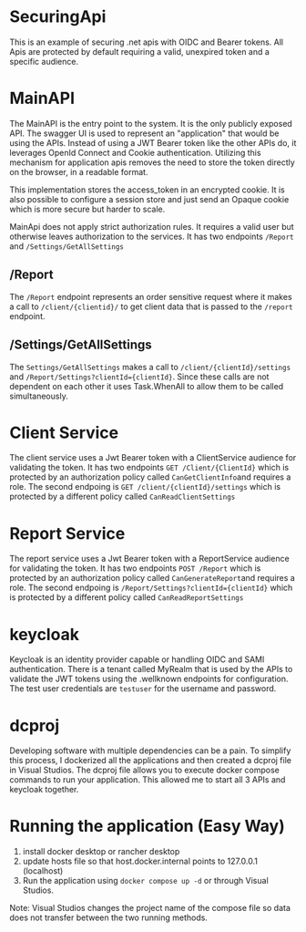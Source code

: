 # SecuringApi

This is an example of securing .net apis with OIDC and Bearer tokens. All Apis are protected by default requiring a valid, unexpired token and a specific audience. 

# MainAPI

The MainAPI is the entry point to the system. It is the only publicly exposed API. The swagger UI is used to represent an "application" that would be using the APIs. 
Instead of using a JWT Bearer token like the other APIs do, it leverages OpenId Connect and Cookie authentication. Utilizing this mechanism for application apis removes the need to store the token directly on the browser, in a readable format. 

This implementation stores the access_token in an encrypted cookie. It is also possible to configure a session store and just send an Opaque cookie which is more secure but harder to scale. 

MainApi does not apply strict authorization rules. It requires a valid user but otherwise leaves authorization to the services. It has two endpoints `/Report` and `/Settings/GetAllSettings`

## /Report
The `/Report` endpoint represents an order sensitive request where it makes a call to `/client/{clientid}/` to get client data that is passed to the `/report` endpoint. 

## /Settings/GetAllSettings
The `Settings/GetAllSettings` makes a call to `/client/{clientId}/settings` and `/Report/Settings?clientId={clientId}`. Since these calls are not dependent on each other it uses Task.WhenAll to allow them to be called simultaneously. 


# Client Service

The client service uses a Jwt Bearer token with a ClientService audience for validating the token. It has two endpoints `GET /Client/{ClientId}` which is protected by an authorization policy called `CanGetClientInfo`and requires a role. The second endpoing is `GET /client/{clientId}/settings` which is protected by a different policy called `CanReadClientSettings`

# Report Service

The report service uses a Jwt Bearer token with a ReportService audience for validating the token. It has two endpoints `POST /Report` which is protected by an authorization policy called `CanGenerateReport`and requires a role. The second endpoing is `/Report/Settings?clientId={clientId}` which is protected by a different policy called `CanReadReportSettings`

# keycloak

Keycloak is an identity provider capable or handling OIDC and SAMl authentication. There is a tenant called MyRealm that is used by the APIs to validate the JWT tokens using the .wellknown endpoints for configuration. The test user credentials are `testuser` for the username and password. 

# dcproj

Developing software with multiple dependencies can be a pain. To simplify this process, I dockerized all the applications and then created a dcproj file in Visual Studios. The dcproj file allows you to execute docker compose commands to run your application. This allowed me to start all 3 APIs and keycloak together. 

# Running the application (Easy Way)

1. install docker desktop or rancher desktop 
2. update hosts file so that host.docker.internal points to 127.0.0.1 (localhost)
3. Run the application using `docker compose up -d` or through Visual Studios. 

Note: Visual Studios changes the project name of the compose file so data does not transfer between the two running methods.    